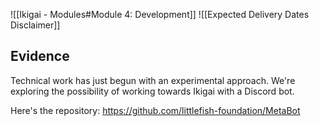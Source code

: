 ![[Ikigai - Modules#Module 4: Development]]
![[Expected Delivery Dates Disclaimer]]

## Evidence

Technical work has just begun with an experimental approach. We're exploring the possibility of working towards Ikigai with a Discord bot. 

Here's the repository: https://github.com/littlefish-foundation/MetaBot


